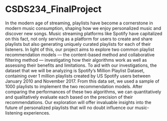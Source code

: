 # CSDS234_FinalProject

In the modern age of streaming, playlists have become a cornerstone in modern music consumption, shaping how we enjoy personalized music and discover new songs. Music streaming platforms like Spotify have capitalized on this fact, not only serving as a platform for users to create and share playlists but also generating uniquely curated playlists for each of their listeners. In light of this, our project aims to explore two common playlist recommendation models — the content-based method and collaborative filtering method — investigating how their algorithms work as well as assessing their benefits and limitations. To aid with our investigations, the dataset that we will be analyzing is Spotify’s Million Playlist Dataset, containing over 1 million playlists created by US Spotify users between January 2010 and November 2017. From this data set, we used a sample of 1000 playlists to implement the two recommendation models. After comparing the performances of these two algorithms, we can quantitatively and qualitatively evaluate each based on the precision of their recommendations. Our exploration will offer invaluable insights into the future of personalized playlists that will no doubt influence our music-listening experiences.
